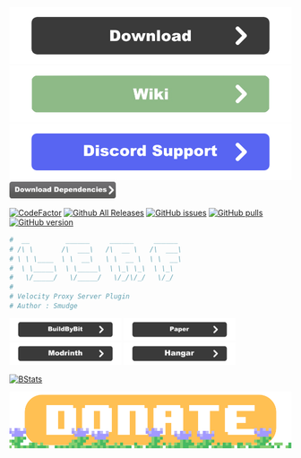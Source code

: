 <div align=center>
    <a href="https://github.com/smuddgge/Leaf/releases"><img src="./graphics/download.png" width="512"></a>
    <a href="https://smuddgge.gitbook.io/leaf-3.0.1/"><img src="./graphics/wiki.png" width="512"></a>
    <a href="https://discord.com/invite/ZxCnrJfk7Z"><img src="./graphics/Discord.png" width="512"></a>
</div>

<div >
  <a href="https://builtbybit.com/resources/leaf-velocity-plugin.26200/field?field=dependencies"><img src="./graphics/download dependencys.png" width="190"></a>
</div>

[![CodeFactor](https://www.codefactor.io/repository/github/smuddgge/leaf/badge)](https://www.codefactor.io/repository/github/smuddgge/leaf)
[![Github All Releases](https://img.shields.io/github/downloads/smuddgge/leaf/total.svg)](https://github.com/smuddgge/leaf/releases)
[![GitHub issues](https://img.shields.io/github/issues/smuddgge/leaf.svg)](https://github.com/smuddgge/leaf/issues) 
[![GitHub pulls](https://img.shields.io/github/issues-pr/smuddgge/leaf.svg)](https://github.com/smuddgge/leaf/pulls)
[![GitHub version](https://img.shields.io/github/v/tag/smuddgge/leaf?sort=semver)](https://github.com/smuddgge/leaf/releases)
```yaml
#  __         ______     ______     ______
# /\ \       /\  ___\   /\  __ \   /\  ___\
# \ \ \____  \ \  __\   \ \  __ \  \ \  __\
#  \ \_____\  \ \_____\  \ \_\ \_\  \ \_\
#   \/_____/   \/_____/   \/_/\/_/   \/_/
#
# Velocity Proxy Server Plugin
# Author : Smudge
```

<div>
    <a href="https://builtbybit.com/resources/leaf-velocity-plugin.26200/"><img src="./graphics/builtbybit.png" width="200"></a>
    <a href="https://forums.papermc.io/threads/leaf-★-create-your-own-essential-proxy-commands.580/"><img src="./graphics/paper.png" width="200"></a>
    <a href="https://modrinth.com/plugin/leaf"><img src="./graphics/modrinth.png" width="200"></a>
    <a href="https://hangar.papermc.io/Smudge/Leaf"><img src="./graphics/hangar.png" width="200"></a>
</div>

[![BStats](https://bstats.org/signatures/velocity/Leaf.svg)](https://bstats.org/plugin/velocity/Leaf/17381)

<div align=center>
    <a href="https://www.paypal.com/donate/?hosted_button_id=6UNZH6234RBHW"><img src="./graphics/donate.png" width="512"></a>
</div>
